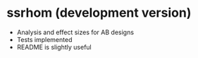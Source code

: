 # ssrhom (development version)

* Analysis and effect sizes for AB designs
* Tests implemented
* README is slightly useful
